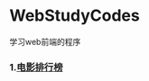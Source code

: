 # WebStudyCodes
学习web前端的程序

### 1.[电影排行榜](https://github.com/agelessman/WebStudyCodes/blob/master/TopFilms.html)